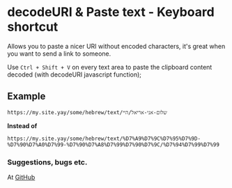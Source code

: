 # decodeURI & Paste text - Keyboard shortcut
Allows you to paste a nicer URI without encoded characters, it's great when you want to send a link to someone.

Use `Ctrl + Shift + V` on every text area to paste the clipboard content decoded (with decodeURI javascript function);


## Example
`https://my.site.yay/some/hebrew/text/שלום-אני-אריאל/היי`

**Instead of**

`https://my.site.yay/some/hebrew/text/%D7%A9%D7%9C%D7%95%D7%9D-%D7%90%D7%A0%D7%99-%D7%90%D7%A8%D7%99%D7%90%D7%9C/%D7%94%D7%99%D7%99`

### Suggestions, bugs etc.
At [GitHub](https://github.com/arieljannai/tampermonkey-scripts)